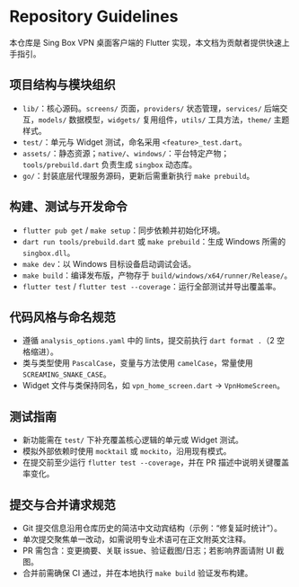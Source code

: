 ﻿# Repository Guidelines
本仓库是 Sing Box VPN 桌面客户端的 Flutter 实现，本文档为贡献者提供快速上手指引。

## 项目结构与模块组织
- `lib/`：核心源码。`screens/` 页面，`providers/` 状态管理，`services/` 后端交互，`models/` 数据模型，`widgets/` 复用组件，`utils/` 工具方法，`theme/` 主题样式。
- `test/`：单元与 Widget 测试，命名采用 `<feature>_test.dart`。
- `assets/`：静态资源；`native/`、`windows/`：平台特定产物；`tools/prebuild.dart` 负责生成 `singbox` 动态库。
- `go/`：封装底层代理服务源码，更新后需重新执行 `make prebuild`。

## 构建、测试与开发命令
- `flutter pub get` / `make setup`：同步依赖并初始化环境。
- `dart run tools/prebuild.dart` 或 `make prebuild`：生成 Windows 所需的 `singbox.dll`。
- `make dev`：以 Windows 目标设备启动调试会话。
- `make build`：编译发布版，产物存于 `build/windows/x64/runner/Release/`。
- `flutter test` / `flutter test --coverage`：运行全部测试并导出覆盖率。

## 代码风格与命名规范
- 遵循 `analysis_options.yaml` 中的 lints，提交前执行 `dart format .`（2 空格缩进）。
- 类与类型使用 `PascalCase`，变量与方法使用 `camelCase`，常量使用 `SCREAMING_SNAKE_CASE`。
- Widget 文件与类保持同名，如 `vpn_home_screen.dart` → `VpnHomeScreen`。

## 测试指南
- 新功能需在 `test/` 下补充覆盖核心逻辑的单元或 Widget 测试。
- 模拟外部依赖时使用 `mocktail` 或 `mockito`，沿用现有模式。
- 在提交前至少运行 `flutter test --coverage`，并在 PR 描述中说明关键覆盖率变化。

## 提交与合并请求规范
- Git 提交信息沿用仓库历史的简洁中文动宾结构（示例：“修复延时统计”）。
- 单次提交聚焦单一改动，如需说明专业术语可在正文附英文注释。
- PR 需包含：变更摘要、关联 issue、验证截图/日志；若影响界面请附 UI 截图。
- 合并前需确保 CI 通过，并在本地执行 `make build` 验证发布构建。
